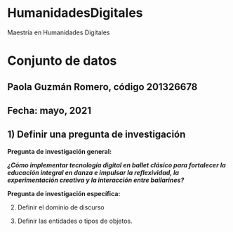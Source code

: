 # HumanidadesDigitales
Maestría en Humanidades Digitales

# Conjunto de datos

## Paola Guzmán Romero, código 201326678

## Fecha: mayo, 2021

## 1) Definir una pregunta de investigación

**Pregunta de investigación general:**

***¿Cómo implementar tecnología digital en ballet clásico para fortalecer la educación integral en danza e impulsar la reflexividad, la experimentación creativa y la interacción entre bailarines?***

**Pregunta de investigación específica:**


2) Definir el dominio de discurso

3) Definir las entidades o tipos de objetos.
